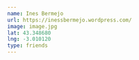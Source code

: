 ```yaml
---
name: Ines Bermejo
url: https://inessbermejo.wordpress.com/
image: image.jpg
lat: 43.348680
lng: -3.010120
type: friends
---
```



